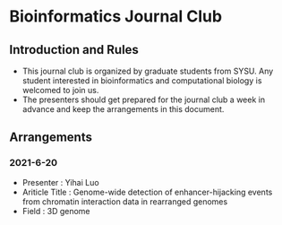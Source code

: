 # Bioinformatics Journal Club
## Introduction and Rules
* This journal club is organized by graduate students from SYSU. Any student interested in bioinformatics and computational biology is welcomed to join us.
* The presenters should get prepared for the journal club a week in advance and keep the arrangements in this document.


## Arrangements
### 2021-6-20
* Presenter : Yihai Luo
* Ariticle Title : Genome-wide detection of enhancer-hijacking events from chromatin interaction data in rearranged genomes
* Field : 3D genome
